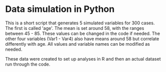 # Data simulation in Python
This is a short script that generates 5 simulated variables for 300 cases. The first is called 'age'. The mean is set around 58, with the ranges between 45 - 85. These values can be changed in the code if needed. The other four variables (Var1 - Var4) also have means around 58 but correlate differently with age. All values and variable names can be modified as needed.

These data were created to set up analyses in R and then an actual dataset run through the code.
